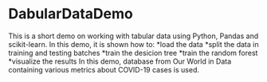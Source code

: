 # DabularDataDemo

This is a short demo on working with tabular data using Python, Pandas and scikit-learn.
In this demo, it is shown how to:
  *load the data
  *split the data in training and testing batches
  *train the desicion tree
  *train the random forest
  *visualize the results
In this demo, database from Our World in Data containing various metrics about COVID-19 cases is used.
